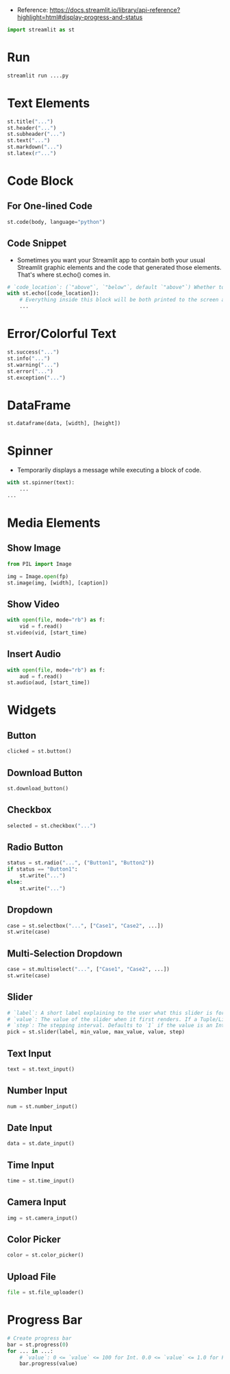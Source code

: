 - Reference: https://docs.streamlit.io/library/api-reference?highlight=html#display-progress-and-status
```python
import streamlit as st
```
# Run
```python
streamlit run ....py
```
# Text Elements
```python
st.title("...")
st.header("...")
st.subheader("...")
st.text("...")
st.markdown("...")
st.latex(r"...")
```
# Code Block
## For One-lined Code
```python
st.code(body, language="python")
```
## Code Snippet
- Sometimes you want your Streamlit app to contain both your usual Streamlit graphic elements and the code that generated those elements. That's where st.echo() comes in.
```python
# `code_location`: (`"above"`, `"below"`, default `"above"`) Whether to show the echoed code before or after the results of the executed code block.
with st.echo([code_location]):
	# Everything inside this block will be both printed to the screen and executed.
    ...
```
# Error/Colorful Text
```python
st.success("...")
st.info("...")
st.warning("...")
st.error("...")
st.exception("...")
```
# DataFrame
```python
st.dataframe(data, [width], [height])
```
# Spinner
- Temporarily displays a message while executing a block of code.
```python
with st.spinner(text):
	...
...
```
# Media Elements
## Show Image
```python
from PIL import Image

img = Image.open(fp)
st.image(img, [width], [caption])
```
## Show Video
```python
with open(file, mode="rb") as f:
    vid = f.read()
st.video(vid, [start_time)
```
## Insert Audio
```python
with open(file, mode="rb") as f:
    aud = f.read()
st.audio(aud, [start_time])
```
# Widgets
## Button
```python
clicked = st.button()
```
## Download Button
```python
st.download_button()
```
## Checkbox
```python
selected = st.checkbox("...")
```
## Radio Button
```python
status = st.radio("...", ("Button1", "Button2"))
if status == "Button1":
    st.write("...")
else:
    st.write("...")
```
## Dropdown
```python
case = st.selectbox("...", ["Case1", "Case2", ...])
st.write(case)
```
## Multi-Selection Dropdown
```python
case = st.multiselect("...", ["Case1", "Case2", ...])
st.write(case)
```
## Slider
```python
# `label`: A short label explaining to the user what this slider is for.
# `value`: The value of the slider when it first renders. If a Tuple/List of two values is passed here, then a range slider with those lower and upper bounds is rendered.
# `step`: The stepping interval. Defaults to `1` if the value is an Int, `0.01` if a Float, `timedelta(days=1)` if a Date/Datetime, `timedelta(minutes=15)` if a Time.
pick = st.slider(label, min_value, max_value, value, step)
```
## Text Input
```python
text = st.text_input()
```
## Number Input
```python
num = st.number_input()
```
## Date Input
```python
data = st.date_input()
```
## Time Input
```python
time = st.time_input()
```
## Camera Input
```python
img = st.camera_input()
```
## Color Picker
```python
color = st.color_picker()
```
## Upload File
```python
file = st.file_uploader()
```
# Progress Bar
```python
# Create progress bar
bar = st.progress(0)
for ... in ...:
	# `value`: 0 <= `value` <= 100 for Int. 0.0 <= `value` <= 1.0 for Float.
	bar.progress(value)
```